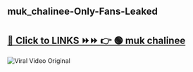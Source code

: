 
 ## muk_chalinee-Only-Fans-Leaked

# <h2><a href="https://clipsfans.com/muk_chalinee&ref=git">🔗 Click to LINKS ⏩⏩ 👉 🟢 muk chalinee </a></h2>

<a href="https://clipsfans.com/muk_chalinee&ref=git" rel="nofollow" data-target="animated-image.originalLink"><img src="https://i.ibb.co.com/xMMVF88/686577567.gif" alt="Viral Video Original" style="max-width: 100%; display: inline-block;" data-target="animated-image.originalImage"></a>
